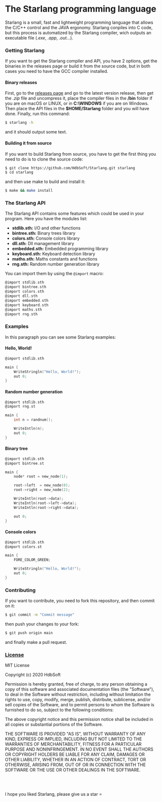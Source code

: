 # The Starlang programming language
Starlang is a small, fast and lightweight programming language that allows the C/C++ control and the JAVA ergonomy. Starlang conpiles into C code, but this process is automatized by the Starlang compiler, wich outputs an executable file (*.exe*, *.app*, *.out*...).

### Getting Starlang
If you want to get the Starlang compiler and API, you have 2 options, get the binaries in the releases page or build it from the source code, but in both cases you need to have the GCC compiler installed.

#### Binary releases
First, go to the [releases page](https://github.com/HdbSoft/Starlang/releases) and go to the latest version release, then get the *.zip* file and uncompress it, place the compiler files in the **/bin** folder if you are on macOS or LINUX, or in **C:\WINDOWS** if you are on Windows. Then place the API files in the **$HOME/Starlang** folder and you will have done. Finally, run this command:
```bash
$ starlang -h
```
and it should output some text.

#### Building it from source
If you want to build Starlang from source, you have to get the first thing you need to do is to clone the source code:
```bash
$ git clone https://github.com/HdbSoft/Starlang.git starlang
$ cd starlang
```
and then use make to build and install it:
```bash
$ make && make install
```

### The Starlang API
The Starlang API contains some features which could be used in your program. Here you have the modules list:
- **stdlib.sth:** I/O and other functions
- **bintree.sth:** Binary trees library
- **colors.sth:** Console colors library
- **dll.sth:** Dll management library
- **embedded.sth:** Embedded programming library
- **keyboard.sth:** Keyboard detection library
- **maths.sth:** Maths constants and functions
- **rng.sth:** Random number generation library

You can import them by using the `@import` macro:
```c
@import stdlib.sth
@import bintree.sth
@import colors.sth
@import dll.sth
@import embedded.sth
@import keyboard.sth
@import maths.sth
@import rng.sth
```

### Examples
In this paragraph you can see some Starlang examples:

#### Hello, World!
```c
@import stdlib.sth

main {
	WriteStringln("Hello, World!");
	out 0;
}
```

#### Random number generation
```c
@import stdlib.sth
@import rng.st

main {
	int n = randnum();

	WriteIntln(n);
	out 0;
}
```

#### Binary tree
```c
@import stdlib.sth
@import bintree.st

main {
	node* root = new_node(1);

	root->left  = new_node(0);
	root->right = new_node(2);

	WriteIntln(root->data);
	WriteIntln(root->left->data);
	WriteIntln(root->right->data);

	out 0;
}
```

#### Console colors
```c
@import stdlib.sth
@import colors.st

main {
	FORE_COLOR_GREEN;

	WriteStringln("Hello, World!");
	out 0;
}
```

### Contributing
If you want to contribute, you need to fork this repository, and then commit on it:
```bash
$ git commit -m "Commit message"
```
then push your changes to your fork:
```bash
$ git push origin main
```
and finally make a pull request.

### [License](LICENSE.md)
MIT License

Copyright (c) 2020 HdbSoft

Permission is hereby granted, free of charge, to any person obtaining a copy
of this software and associated documentation files (the "Software"), to deal
in the Software without restriction, including without limitation the rights
to use, copy, modify, merge, publish, distribute, sublicense, and/or sell
copies of the Software, and to permit persons to whom the Software is
furnished to do so, subject to the following conditions:

The above copyright notice and this permission notice shall be included in all
copies or substantial portions of the Software.

THE SOFTWARE IS PROVIDED "AS IS", WITHOUT WARRANTY OF ANY KIND, EXPRESS OR
IMPLIED, INCLUDING BUT NOT LIMITED TO THE WARRANTIES OF MERCHANTABILITY,
FITNESS FOR A PARTICULAR PURPOSE AND NONINFRINGEMENT. IN NO EVENT SHALL THE
AUTHORS OR COPYRIGHT HOLDERS BE LIABLE FOR ANY CLAIM, DAMAGES OR OTHER
LIABILITY, WHETHER IN AN ACTION OF CONTRACT, TORT OR OTHERWISE, ARISING FROM,
OUT OF OR IN CONNECTION WITH THE SOFTWARE OR THE USE OR OTHER DEALINGS IN THE
SOFTWARE.

<br>
<br>

I hope you liked Starlang, please give us a star ⭐
